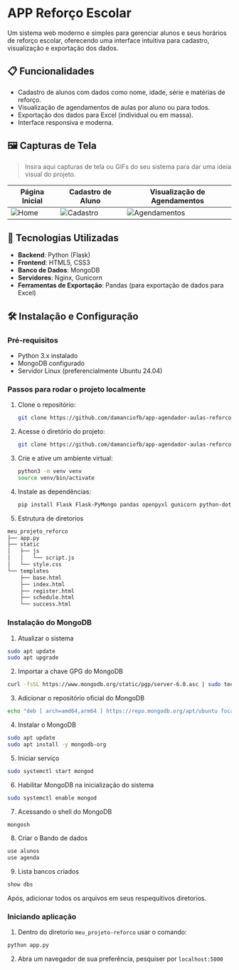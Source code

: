# APP Reforço Escolar

Um sistema web moderno e simples para gerenciar alunos e seus horários de reforço escolar, oferecendo uma interface intuitiva para cadastro, visualização e exportação dos dados.

## 📋 Funcionalidades

- Cadastro de alunos com dados como nome, idade, série e matérias de reforço.
- Visualização de agendamentos de aulas por aluno ou para todos.
- Exportação dos dados para Excel (individual ou em massa).
- Interface responsiva e moderna.
  
## 🖼️ Capturas de Tela

> Insira aqui capturas de tela ou GIFs do seu sistema para dar uma ideia visual do projeto.

| Página Inicial                              | Cadastro de Aluno                           | Visualização de Agendamentos                 |
|---------------------------------------------|---------------------------------------------|---------------------------------------------|
| ![Home](link_para_imagem_home)              | ![Cadastro](link_para_imagem_cadastro)      | ![Agendamentos](link_para_imagem_agendamentos) |

## 🚀 Tecnologias Utilizadas

- **Backend**: Python (Flask)
- **Frontend**: HTML5, CSS3
- **Banco de Dados**: MongoDB
- **Servidores**: Nginx, Gunicorn
- **Ferramentas de Exportação**: Pandas (para exportação de dados para Excel)
  
## 🛠️ Instalação e Configuração

### Pré-requisitos

- Python 3.x instalado
- MongoDB configurado
- Servidor Linux (preferencialmente Ubuntu 24.04)

### Passos para rodar o projeto localmente

1. Clone o repositório:

   ```bash
   git clone https://github.com/damanciofb/app-agendador-aulas-reforco.git

2. Acesse o diretório do projeto:

   ```bash
   git clone https://github.com/damanciofb/app-agendador-aulas-reforco.git

3. Crie e ative um ambiente virtual:

   ```bash
   python3 -m venv venv
   source venv/bin/activate

4. Instale as dependências:
  
   ```bash
   pip install Flask Flask-PyMongo pandas openpyxl gunicorn python-dotenv dnspython Werkzeug Jinja2 MarkupSafe itsdangerous click

5. Estrutura de diretorios

  ````bash
  meu_projeto_reforco 
  ├── app.py
  ├── static
  │   ├── js
  │   │   └── script.js
  │   └── style.css
  └── templates
      ├── base.html
      ├── index.html
      ├── register.html
      ├── schedule.html
      └── success.html
````
### Instalação do MongoDB

1. Atualizar o sistema
   
  ````bash
  sudo apt update
  sudo apt upgrade
  ````
2. Importar a chave GPG do MongoDB
  
  ````bash
curl -fsSL https://www.mongodb.org/static/pgp/server-6.0.asc | sudo tee /etc/apt/trusted.gpg.d/mongodb-server-6.0.asc
  ````
3. Adicionar o repositório oficial do MongoDB

  ````bash
echo "deb [ arch=amd64,arm64 ] https://repo.mongodb.org/apt/ubuntu focal/mongodb-org/6.0 multiverse" | sudo tee /etc/apt/sources.list.d/mongodb-org-6.0.list
  ````
4. Instalar o MongoDB

  ````bash
sudo apt update
sudo apt install -y mongodb-org
  ````  

5. Iniciar serviço

  ````bash
sudo systemctl start mongod
  ````
6. Habilitar MongoDB na inicialização do sistema

  ````bash
sudo systemctl enable mongod
  ````
7. Acessando o shell do MongoDB

  ````bash
  mongosh
  ````
8. Criar o Bando de dados

  ````bash
  use alunos
  use agenda
  ````
9. Lista bancos criados

  ````bash
  show dbs
  ````

Após, adicionar todos os arquivos em seus respequitivos diretorios.

### Iniciando aplicação

1. Dentro do diretorio ````meu_projeto-reforco```` usar o comando:

  ````bash
  python app.py
  ````
2. Abra um navegador de sua preferência, pesquiser por ````localhost:5000````

